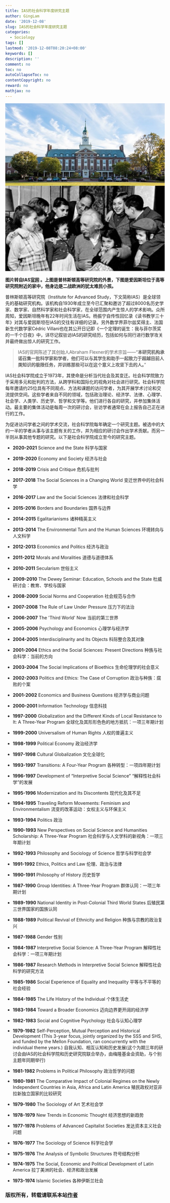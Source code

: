 ```yaml
---
title: IAS的社会科学年度研究主题
author: GingLam
date: '2019-12-08'
slug: IAS的社会科学年度研究主题
categories:
  - Sociology
tags: []
lastmod: '2019-12-08T08:20:24+08:00'
keywords: []
description: ''
comment: no
toc: no
autoCollapseToc: no
contentCopyright: no
reward: no
mathjax: no
---
```

<div align=center><img src="https://raw.githubusercontent.com/GingLam/Storage/master/maxresdefault.jpg"></div>
<div align=center>
</div>

**图片转自IAS[官网](https://www.ias.edu/ideas/2017/founding-ethos) 。上图是普林斯顿高等研究院的外景，下图是爱因斯坦位于高等研究院附近的家中，他身边是二战欧洲的犹太难民小孩。**

普林斯顿高等研究院（Institute for Advanced Study，下文简称IAS）是全球领先的基础研究机构。该机构自1930年成立至今已汇聚和邀访了超过8000名历史学家、数学家、自然科学家和社会科学家，在全球范围内产生惊人的学术影响。众所周知，爱因斯坦晚年有22年时间生活在IAS。杨振宁自传性回忆录《读书教学三十年》对其与爱因斯坦在IAS的交往有详细的记录。另外数学界菲尔兹奖得主、法国新生代数学家Cédric Villani也在其公开日记即《一个定理的诞生：我与菲尔茨奖的一千个日夜》中，详尽记叙驻访IAS的研究经历，包括如何与同行进行数学攻关并最终做出惊人的研究工作。

> IAS的官网陈述了其创始人Abraham Flexner的学术宗旨——“**本研究机构承诺召集一批科学家和学者，他们可以与其学生和助手一起致力于超越目前人类知识的极限任务，并训练那些可以在这个意义上攻坚下去的人。**”

IAS社会科学院成立于1973年，其使命是分析当代社会及其变迁。社会科学院致力于采用多元和批判的方法，从跨学科和国际化的视角对社会进行研究。社会科学院每年邀请约25位具有不同观点、方法和课题的访问学者，为其开展学术讨论和交流提供空间。这些学者来自不同的领域，包括政治理论、经济学、法律、心理学、社会学、人类学、历史学、哲学和文学等。他们进行各自的研究，并参加集体活动。最主要的集体活动是每周一次的研讨会，驻访学者通常在会上报告自己正在进行的工作。

为促进访问学者之间的学术交流，社会科学院每年确定一个研究主题。被选中的大约一半的学者从事与该主题有关的工作，并为相应的研讨会作出学术贡献。而另一半则从事其他专题的研究。以下是社会科学院成立至今的研究主题。

<!--more-->

-	**2020-2021** Science and the State 科学与国家

-	**2019-2020** Economy and Society 经济与社会

-	**2018-2019** Crisis and Critique 危机与批判

-	**2017-2018** The Social Sciences in a Changing World 变迁世界中的社会科学

-	**2016-2017** Law and the Social Sciences 法律和社会科学

-	**2015-2016** Borders and Boundaries 国界与边界

-	**2014-2015** Egalitarianisms 诸种精英主义

-	**2013-2014** The Environmental Turn and the Human Sciences 环境转向与人文科学

-	**2012-2013** Economics and Politics 经济与政治

-	**2011-2012** Morals and Moralities 道德与道德体系

-	**2010-2011** Secularism 世俗主义

-	**2009-2010** The Dewey Seminar: Education, Schools and the State 杜威研讨会：教育、学校与国家

-	**2008-2009** Social Norms and Cooperation 社会规范与合作

-	**2007-2008** The Rule of Law Under Pressure 压力下的法治

-	**2006-2007** The 'Third World' Now 当前的第三世界

-	**2005-2006** Psychology and Economics 心理学与经济学

-	**2004-2005** Interdisciplinarity and Its Objects 科际整合及其对象

-	**2001-2004** Ethics and the Social Sciences: Present Directions 种族与社会科学：当前的方向

-	**2003-2004** The Social Implications of Bioethics 生命伦理学的社会意义

-	**2002-2003** Politics and Ethics: The Case of Corruption 政治与种族：腐败的个案

-	**2001-2002** Economics and Business Questions 经济学与商业问题

-	**2000-2001** Information Technology 信息科技

-	**1997-2000** Globalization and the Different Kinds of Local Resistance to It: A Three-Year Program 全球化及其形形色色的地方抵抗：一项三年期计划

-	**1999-2000** Universalism of Human Rights 人权的普遍主义

-	**1998-1999** Political Economy 政治经济学

-	**1997-1998** Cultural Globalization 文化全球化

-	**1993-1997** Transitions: A Four-Year Program 各种转型：一项四年期计划

-	**1996-1997** Development of “Interpretive Social Science” “解释性社会科学”的发展

-	**1995-1996** Modernization and Its Discontents 现代化及其不足

-	**1994-1995** Traveling Reform Movements: Feminism and Environmentalism 流变的改革运动：女权主义与环保主义

-	**1993-1994** Politics 政治

-	**1990-1993** New Perspectives on Social Science and Humanities Scholarship: A Three-Year Program 社会科学与人文学科的新视角：一项三年期计划

-	**1992-1993** Philosophy and Sociology of Science 哲学与科学社会学

-	**1991-1992** Ethics, Politics and Law 伦理、政治与法律

-	**1990-1991** Philosophy of History 历史哲学

-	**1987-1990** Group Identities: A Three-Year Program 群体认同：一项三年期计划

-	**1989-1990** National Identity in Post-Colonial Third World States 后殖民第三世界国家的国族认同

-	**1988-1989** Political Revival of Ethnicity and Religion 种族与宗教的政治复兴

-	**1987-1988** Gender 性别

-	**1984-1987** Interpretive Social Science: A Three-Year Program 解释性社会科学：一项三年期计划

-	**1986-1987** Research Methods in Interpretive Social Science 解释性社会科学的研究方法

-	**1985-1986** Social Experience of Equality and Inequality 平等与不平等的社会经验

-	**1984-1985** The Life History of the Individual 个体生活史

-	**1983-1984** Toward a Broader Economics 迈向边界更开阔的经济学

-	**1982-1983** Social and Cognitive Psychology 社会与认知心理学

-	**1979-1982** Self-Perception, Mutual Perception and Historical Development  (This 3-year focus, jointly organized by the SSS and SHS, and funded by the Mellon Foundation, ran concurrently with the individual theme years.) 自我认知、相互认知和历史发展(这个为期三年的研讨会由IAS的社会科学院和历史研究院联合举办，由梅隆基金会资助，与个别主题年同期举行)

-	**1981-1982** Problems in Political Philosophy 政治哲学的问题

-	**1980-1981** The Comparative Impact of Colonial Regimes on the Newly Independent Countries in Asia, Africa and Latin America 殖民政权对亚非拉新独立国家的比较研究

-	**1979-1980** The Sociology of Art 艺术社会学

-	**1978-1979** New Trends in Economic Thought 经济思想的新趋势

-	**1977-1978** Problems of Advanced Capitalist Societies 发达资本主义社会问题

-	**1976-1977** The Sociology of Science 科学社会学

-	**1975-1976** The Analysis of Symbolic Structures 符号结构分析

-	**1974-1975** The Social, Economic and Political Development of Latin America 拉丁美洲的社会、经济和政治发展

-	**1973-1974** Islamic Societies 各种伊斯兰社会

### 版权所有，转载请联系本站[作者](mailto:linj83@mail2.sysu.edu.cn)
